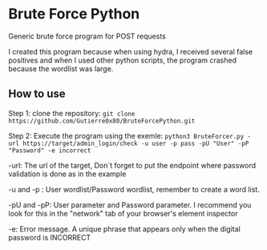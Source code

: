 # Brute Force Python
Generic brute force program for POST requests

I created this program because when using hydra, I received several false positives and when I used other python scripts, the program crashed because the wordlist was large.


<h2>How to use</h2>

Step 1: clone the repository: ```git clone https://github.com/Gutierre0x80/BruteForcePython.git```

Step 2: Execute the program using the exemle: ```python3 BruteForcer.py -url https://target/admin_login/check -u user -p pass -pU "User" -pP "Password" -e incorrect```

-url: The url of the target, Don´t forget to put the endpoint where password validation is done as in the example

-u and -p : User wordlist/Password wordlist, remember to create a word list.

-pU and -pP: User parameter and Password parameter. I recommend you look for this in the "network" tab of your browser's element inspector

-e: Error message. A unique phrase that appears only when the digital password is INCORRECT
